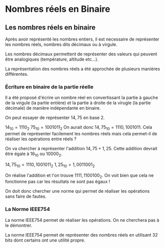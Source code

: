 # Nombres réels en Binaire

## Les nombres réels en binaire

Après avoir représenté les nombres entiers, il est necessaire de représenter les nombres réels, nombres dits décimaux ou à virgule.

Les nombres décimaux permettent de représenter des valeurs qui peuvent être analogiques (température, altitude etc...).

La représentation des nombres réels a été approchée de plusieurs manières différentes.

### Écriture en binaire de la partie réelle

Il a été proposé d'écrire un nombre réel en convertissant la partie à gauche de la virgule (la partie entière) et la partie à droite de la virugle (la partie décimale) de manière indépendante en binaire.

On peut essayer de représenter $14,75$ en base 2.

$14_{10} = 1110_2$
$75_{10} = 1001011_2$
On aurait donc $14,75_{10} = 1110,1001011$.
Cela permet de représenter facilement les nombres réels mais cela permet-il de réaliser les opérations entre réels ?

On va chercher à représenter l'addition $14,75 + 1,25$. Cette addition devrait être égale à $16_{10}$ ou $10000_2$.

$14,75_{10} = 1110,100 1011_2$
$1,25_{10} = 1,001 1001_2$

On réalise l'addition et l'on trouve $1111,1100100_2$. On voit bien que cela ne fonctionne pas car les résultats ne sont pas égaux !

On doit donc chercher une norme qui permet de réaliser les opérations sans faire de fautes.

### La Norme IEEE754

La norme IEEE754 permet de réaliser les opérations. On ne cherchera pas à le démontrer.

La norme IEEE754 permet de représenter des nombres réels en utilisant 32 bits dont certains ont une utilité propre.